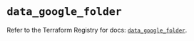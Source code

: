 # `data_google_folder`

Refer to the Terraform Registry for docs: [`data_google_folder`](https://registry.terraform.io/providers/hashicorp/google/5.35.0/docs/data-sources/folder).
